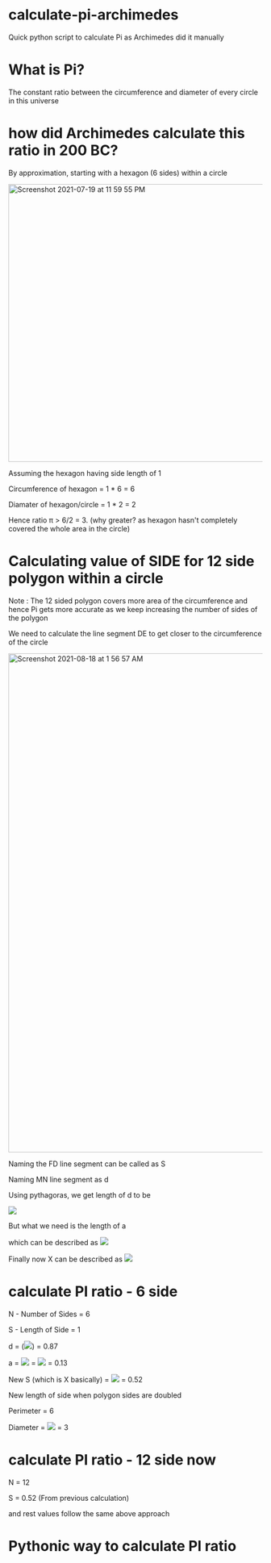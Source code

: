 # calculate-pi-archimedes
Quick python script to calculate Pi as Archimedes did it manually


# What is Pi?
The constant ratio between the circumference and diameter of every circle in this universe

# how did Archimedes calculate this ratio in 200 BC?
By approximation, starting with a hexagon (6 sides) within a circle

<img width="551" alt="Screenshot 2021-07-19 at 11 59 55 PM" src="https://user-images.githubusercontent.com/23168725/126232952-5aecc3c5-5ec3-434a-9218-149c1df5b5e8.png">


Assuming the hexagon having side length of 1

Circumference of hexagon = 1 * 6 = 6

Diamater of hexagon/circle = 1 * 2 = 2

Hence ratio π > 6/2 = 3. (why greater? as hexagon hasn't completely covered the whole area in the circle)

# Calculating value of SIDE for 12 side polygon within a circle

Note : The 12 sided polygon covers more area of the circumference and hence Pi gets more accurate as we keep increasing the number of sides of the polygon

We need to calculate the line segment DE to get closer to the circumference of the circle

<img width="990" alt="Screenshot 2021-08-18 at 1 56 57 AM" src="https://user-images.githubusercontent.com/23168725/129815619-24a66873-2126-42ca-8f92-101fecfcc27e.png">


Naming the FD line segment can be called as S 

Naming MN line segment as d 

Using pythagoras, we get length of d to be

<img src="https://render.githubusercontent.com/render/math?math=d=sqrt[1-(S/2)^2]">

But what we need is the length of a

which can be described as <img src="https://render.githubusercontent.com/render/math?math=a=1-d">

Finally now X can be described as <img src="https://render.githubusercontent.com/render/math?math=X=sqrt[a^2%2B(S/2)^2]">


# calculate PI ratio - 6 side

N - Number of Sides = 6

S - Length of Side = 1

d = (<img src="https://render.githubusercontent.com/render/math?math=sqrt[1-(1/2)^2]">)  =  0.87

a = <img src="https://render.githubusercontent.com/render/math?math=(1-a)"> = <img src="https://render.githubusercontent.com/render/math?math=(1-0.87)"> = 0.13 

New S (which is X basically) = <img src="https://render.githubusercontent.com/render/math?math=sqrt((0.13)^2-(1/2)^2)"> = 0.52

New length of side when polygon sides are doubled

Perimeter = 6

Diameter = <img src="https://render.githubusercontent.com/render/math?math=P/2"> = 3

# calculate PI ratio - 12 side now

N = 12

S = 0.52  (From previous calculation)

and rest values follow the same above approach

# Pythonic way to calculate PI ratio


